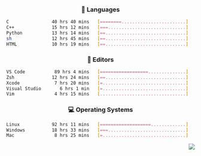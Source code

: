 <!--
<p align="center">
  <img height="50" src="https://cdn.simpleicons.org/c/81c8be" title="clang" alt="clang">
  <img height="50" src="https://cdn.simpleicons.org/c++/81c8be" title="cpp" alt="cpp">
  <img height="50" src="https://cdn.simpleicons.org/arm/81c8be" title="arm" alt="arm">
  <img height="50" src="https://cdn.simpleicons.org/stmicroelectronics/81c8be" title="stmicroelectronics" alt="stmicroelectronics">
  <img height="50" src="https://cdn.simpleicons.org/raspberrypi/81c8be" title="raspberrypi" alt="raspberrypi">
  <img height="50" src="https://cdn.simpleicons.org/cmake/81c8be" title="cmake" alt="cmake">
  <img height="50" src="https://cdn.simpleicons.org/gnubash/81c8be" title="gnubash" alt="gnubash">
</p>
-->

<!--START_SECTION:wakatime_gen-->
<div align="center">

### :hammer: Languages

```sh
C                40 hrs 40 mins   [========........................]    34.14%
C++              15 hrs 12 mins   [===.............................]    12.77%
Python           13 hrs 14 mins   [==..............................]    11.11%
sh               12 hrs 45 mins   [==..............................]    10.70%
HTML             10 hrs 19 mins   [==..............................]     8.66%
```

</div>

<div align="center">

### :floppy_disk: Editors

```sh
VS Code           89 hrs 4 mins   [==================..............]    74.74%
Zsh              12 hrs 24 mins   [==..............................]    10.41%
Xcode             7 hrs 20 mins   [=...............................]     6.16%
Visual Studio       6 hrs 1 min   [=...............................]     5.05%
Vim               4 hrs 15 mins   [................................]     3.57%
```

</div>

<div align="center">

### :computer: Operating Systems

```sh
Linux            92 hrs 11 mins   [===================.............]    77.36%
Windows          18 hrs 33 mins   [===.............................]    15.57%
Mac               8 hrs 25 mins   [=...............................]     7.07%
```

</div>


<!--END_SECTION:wakatime_gen-->

<div align="right">

[![](https://komarev.com/ghpvc/?username=luswdev&color=283044&style=for-the-badge&label=visiters)](https://github.com/luswdev)

</div>
